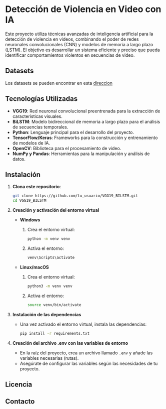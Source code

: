 # Detección de Violencia en Video con IA

Este proyecto utiliza técnicas avanzadas de inteligencia artificial para la detección de violencia en videos, combinando el poder de redes neuronales convolucionales (CNN) y modelos de memoria a largo plazo (LSTM). El objetivo es desarrollar un sistema eficiente y preciso que pueda identificar comportamientos violentos en secuencias de video.

## Datasets
Los datasets se pueden encontrar en esta [direccion](https://alumnosunir-my.sharepoint.com/:f:/g/personal/mario_sanz482_comunidadunir_net/EroNibQNp1BHniQbifBzJNMBPWy4v9GSofUlA7PbPZgehQ) 

## Tecnologías Utilizadas

- **VGG19**: Red neuronal convolucional preentrenada para la extracción de características visuales.
- **BiLSTM**: Modelo bidireccional de memoria a largo plazo para el análisis de secuencias temporales.
- **Python**: Lenguaje principal para el desarrollo del proyecto.
- **TensorFlow/Keras**: Frameworks para la construcción y entrenamiento de modelos de IA.
- **OpenCV**: Biblioteca para el procesamiento de video.
- **NumPy y Pandas**: Herramientas para la manipulación y análisis de datos.

## Instalación

1. **Clona este repositorio**:
    ```bash
    git clone https://github.com/tu_usuario/VGG19_BILSTM.git
    cd VGG19_BILSTM
    ```

2. **Creación y activación del entorno virtual**

    - **Windows**
      1. Crea el entorno virtual:
          ```bash
          python -m venv venv
          ```
      2. Activa el entorno:
          ```bash
          venv\Scripts\activate
          ```

    - **Linux/macOS**
      1. Crea el entorno virtual:
          ```bash
          python3 -m venv venv
          ```
      2. Activa el entorno:
          ```bash
          source venv/bin/activate
          ```

2. **Instalación de las dependencias**
    - Una vez activado el entorno virtual, instala las dependencias:
      ```bash
      pip install -r requirements.txt
      ```

3. **Creación del archivo .env con las variables de entorno**
    - En la raíz del proyecto, crea un archivo llamado `.env` y añade las variables necesarias (rutas).
    - Asegúrate de configurar las variables según las necesidades de tu proyecto.



## Licencia


## Contacto
